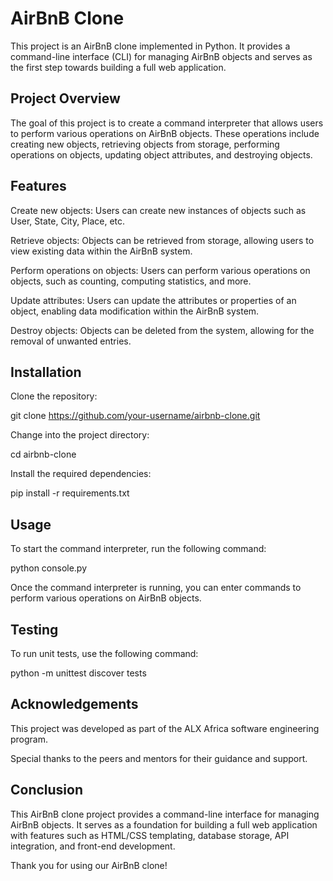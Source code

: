 # AirBnB Clone
This project is an AirBnB clone implemented in Python. It provides a command-line interface (CLI) for managing AirBnB objects and serves as the first step towards building a full web application.

## Project Overview

The goal of this project is to create a command interpreter that allows users to perform various operations on AirBnB objects. These operations include creating new objects, retrieving objects from storage, performing operations on objects, updating object attributes, and destroying objects.

## Features

Create new objects: Users can create new instances of objects such as User, State, City, Place, etc.

Retrieve objects: Objects can be retrieved from storage, allowing users to view existing data within the AirBnB system.

Perform operations on objects: Users can perform various operations on objects, such as counting, computing statistics, and more.

Update attributes: Users can update the attributes or properties of an object, enabling data modification within the AirBnB system.

Destroy objects: Objects can be deleted from the system, allowing for the removal of unwanted entries.

## Installation

Clone the repository:

git clone <https://github.com/your-username/airbnb-clone.git>

Change into the project directory:

cd airbnb-clone

Install the required dependencies:

pip install -r requirements.txt

## Usage

To start the command interpreter, run the following command:

python console.py

Once the command interpreter is running, you can enter commands to perform various operations on AirBnB objects.

## Testing

To run unit tests, use the following command:

python -m unittest discover tests

## Acknowledgements

This project was developed as part of the ALX Africa software engineering program.

Special thanks to the peers and mentors for their guidance and support.

## Conclusion

This AirBnB clone project provides a command-line interface for managing AirBnB objects. It serves as a foundation for building a full web application with features such as HTML/CSS templating, database storage, API integration, and front-end development.

Thank you for using our AirBnB clone!